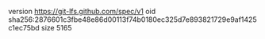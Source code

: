 version https://git-lfs.github.com/spec/v1
oid sha256:2876601c3fbe48e86d00113f74b0180ec325d7e893821729e9af1425c1ec75bd
size 5165
